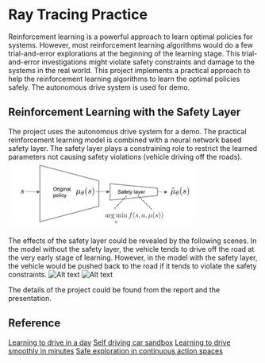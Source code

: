 # Ray Tracing Practice
Reinforcement learning is a powerful approach to learn optimal policies for systems. However, most reinforcement learning algorithms would do a few trial-and-error explorations at the beginning of the learning stage. This trial-and-error investigations might violate safety constraints and damage to the systems in the real world. This project implements a practical approach to help the reinforcement learning algorithms to learn the optimal policies safely. The autonomous drive system is used for demo.

## Reinforcement Learning with the Safety Layer
The project uses the autonomous drive system for a demo. The practical reinforcement learning model is combined with a neural network based safety layer. The safety layer plays a constraining role to restrict the learned parameters not causing safety violations (vehicle driving off the roads). 
![Alt text](./images/safety-layer.png?raw=true "safetyLayer")

The effects of the safety layer could be revealed by the following scenes. In the model without the safety layer, the vehicle tends to drive off the road at the very early stage of learning. However, in the model with the safety layer, the vehicle would be pushed back to the road if it tends to violate the safety constraints.
![Alt text](./images/image14.gif?raw=true "Off")
![Alt text](./images/image15.gif?raw=true "Push")

The details of the project could be found from the report and the presentation. 

## Reference
[Learning to drive in a day](https://arxiv.org/pdf/1807.00412.pdf)
[Self driving car sandbox](https://github.com/tawnkramer/sdsandbox)
[Learning to drive smoothly in minutes](https://github.com/araffin/learning-to-drive-in-5-minutes/)
[Safe exploration in continuous action spaces](https://arxiv.org/pdf/1801.08757.pdf)
